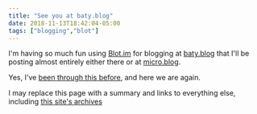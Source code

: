 ```yaml
---
title: "See you at baty.blog"
date: 2018-11-13T18:42:04-05:00
tags: ["blogging","blot"]
---
```


I'm having so much fun using [Blot.im](https://blot.im) for blogging at [baty.blog](https://www.baty.blog) that I'll
be posting almost entirely either there or at [micro.blog](https://micro.baty.net).

Yes, I've [been through this before](https://www.baty.net/2017/why-did-blot-have-to-be-so-good/), and here we are
again.

I may replace this page with a summary and links to everything else, including [this site's
archives](https://www.baty.net/post/)
